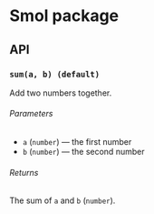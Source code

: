 # Smol package

## API

### `sum(a, b) (default)`

Add two numbers together.

###### Parameters

* `a` (`number`)
  — the first number
* `b` (`number`)
  — the second number

###### Returns

The sum of `a` and `b` (`number`).
